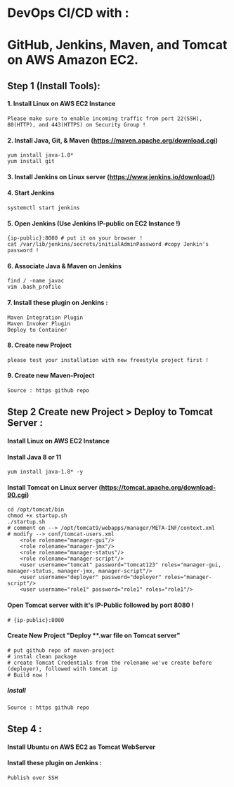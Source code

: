 # DevOps CI/CD with :
# GitHub, Jenkins, Maven, and Tomcat on AWS Amazon EC2.

## Step 1 (Install Tools):
#### 1. Install Linux on AWS EC2 Instance
    Please make sure to enable incoming traffic from port 22(SSH), 80(HTTP), and 443(HTTPS) on Security Group !
#### 2. Install Java, Git, & Maven (https://maven.apache.org/download.cgi)
    yum install java-1.8*
    yum install git
#### 3. Install Jenkins on Linux server (https://www.jenkins.io/download/)
#### 4. Start Jenkins
    systemctl start jenkins
#### 5. Open Jenkins (Use Jenkins IP-public on EC2 Instance !)
    {ip-public}:8080 # put it on your browser !
    cat /var/lib/jenkins/secrets/initialAdminPassword #copy Jenkin's password !
#### 6. Associate Java & Maven on Jenkins
    find / -name javac
    vim .bash_profile
#### 7. Install these plugin on Jenkins :
    Maven Integration Plugin
    Maven Invoker Plugin
    Deploy to Container
#### 8. Create new Project
    please test your installation with new freestyle project first !
#### 9. Create new Maven-Project
    Source : https github repo

## Step 2 Create new Project > Deploy to Tomcat Server :
#### Install Linux on AWS EC2 Instance
#### Install Java 8 or 11
    yum install java-1.8* -y
#### Install Tomcat on Linux server (https://tomcat.apache.org/download-90.cgi)
    cd /opt/tomcat/bin
    chmod +x startup.sh
    ./startup.sh
    # comment on --> /opt/tomcat9/webapps/manager/META-INF/context.xml
    # modify --> conf/tomcat-users.xml
        <role rolename="manager-gui"/>
        <role rolename="manager-jmx"/>
        <role rolename="manager-status"/>
        <role rolename="manager-script"/>
        <user username="tomcat" password="tomcat123" roles="manager-gui, manager-status, manager-jmx, manager-script"/>
        <user username="deployer" password="deployer" roles="manager-script"/>
        <user username="role1" password="role1" roles="role1"/>
#### Open Tomcat server with it's IP-Public followed by port 8080 !
    # {ip-public}:8080
#### Create New Project "Deploy **.war file on Tomcat server"
    # put github repo of maven-project
    # instal clean package
    # create Tomcat Credentials from the rolename we've create before (deployer), followed with tomcat ip
    # Build now !

##### Install 
    Source : https github repo

## Step 4 :
#### Install Ubuntu on AWS EC2 as Tomcat WebServer

#### Install these plugin on Jenkins :
    Publish over SSH
